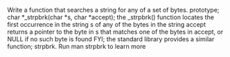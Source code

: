 Write a function that searches a string for any of a set of bytes. prototype; char *_strpbrk(char *s, char *accept); the _strpbrk() function locates the first occurrence in the string s of any of the bytes in the string accept returns a pointer to the byte in s that matches one of the bytes in accept, or NULL if no such byte is found FYI; the standard library provides a similar function; strpbrk. Run man strpbrk to learn more

